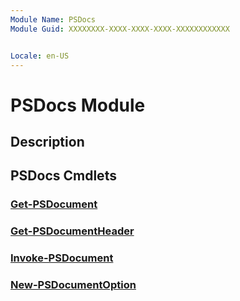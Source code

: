 ```yaml
---
Module Name: PSDocs
Module Guid: XXXXXXXX-XXXX-XXXX-XXXX-XXXXXXXXXXXX


Locale: en-US
---
```


# PSDocs Module
## Description


## PSDocs Cmdlets
### [Get-PSDocument](Get-PSDocument.md)


### [Get-PSDocumentHeader](Get-PSDocumentHeader.md)


### [Invoke-PSDocument](Invoke-PSDocument.md)


### [New-PSDocumentOption](New-PSDocumentOption.md)


